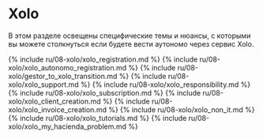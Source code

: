# Xolo

В этом разделе освещены специфические темы и нюансы, с которыми вы можете столкнуться если будете вести аутономо 
через сервис Xolo.

{% include ru/08-xolo/xolo_registration.md %}
{% include ru/08-xolo/xolo_autonomo_registration.md %}
{% include ru/08-xolo/gestor_to_xolo_transition.md %}
{% include ru/08-xolo/xolo_support.md %}
{% include ru/08-xolo/xolo_responsibility.md %}
{% include ru/08-xolo/xolo_subscription.md %}
{% include ru/08-xolo/xolo_client_creation.md %}
{% include ru/08-xolo/xolo_invoice_creation.md %}
{% include ru/08-xolo/xolo_non_it.md %}
{% include ru/08-xolo/xolo_tutorials.md %}
{% include ru/08-xolo/xolo_my_hacienda_problem.md %}
